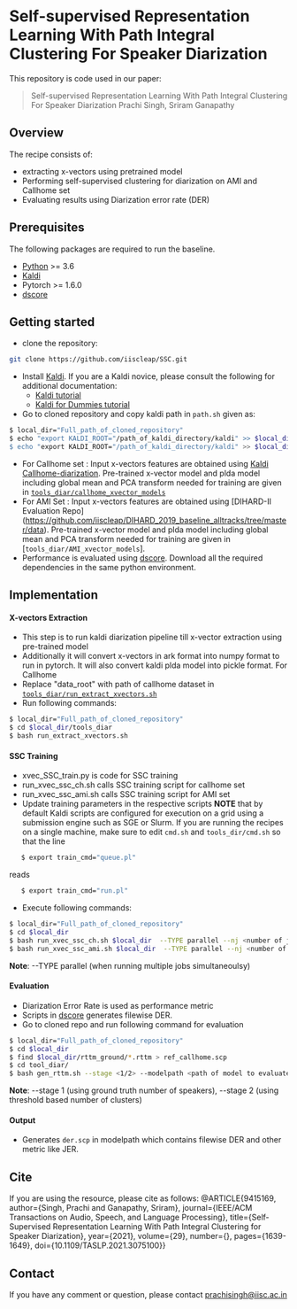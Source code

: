 # Self-supervised Representation Learning With Path Integral Clustering For Speaker Diarization

This repository is code used in our paper:
> Self-supervised Representation Learning With Path Integral Clustering For Speaker Diarization
> Prachi Singh, Sriram Ganapathy  
## Overview
The recipe consists of:
  - extracting x-vectors using pretrained model
  - Performing self-supervised clustering for diarization on AMI and Callhome set
  - Evaluating results using Diarization error rate (DER)
 
## Prerequisites
The following packages are required to run the baseline.

- [Python](https://www.python.org/) >= 3.6
- [Kaldi](https://github.com/kaldi-asr/kaldi)
- Pytorch >= 1.6.0
- [dscore](https://github.com/nryant/dscore)

## Getting started

  - clone the repository:
  ```sh
git clone https://github.com/iiscleap/SSC.git
```
- Install [Kaldi](https://github.com/kaldi-asr/kaldi). 
If you are a Kaldi novice, please consult the following for additional documentation:
    - [Kaldi tutorial](http://kaldi-asr.org/doc/tutorial.html)
    - [Kaldi for Dummies tutorial](http://kaldi-asr.org/doc/kaldi_for_dummies.html)
- Go to cloned repository and copy kaldi path in ``path.sh`` given as:
 ```sh
 $ local_dir="Full_path_of_cloned_repository"
 $ echo "export KALDI_ROOT="/path_of_kaldi_directory/kaldi" >> $local_dir/path.sh
 $ echo "export KALDI_ROOT="/path_of_kaldi_directory/kaldi" >> $local_dir/tools_dir/path.sh
 ```
- For Callhome set : Input x-vectors features are obtained using [Kaldi Callhome-diarization](https://kaldi-asr.org/models/m6). Pre-trained x-vector model and plda model including global mean and PCA transform needed  for training are given in [``tools_diar/callhome_xvector_models``](https://github.com/iiscleap/SSC/tree/master/tools_diar/callhome_xvector_models) 
- For AMI Set : Input x-vectors features are obtained using [DIHARD-II Evaluation Repo] (https://github.com/iiscleap/DIHARD_2019_baseline_alltracks/tree/master/data). Pre-trained x-vector model and plda model including global mean and PCA transform needed  for training are given in [``tools_diar/AMI_xvector_models``].
-  Performance is evaluated using [dscore](https://github.com/nryant/dscore). Download all the required dependencies in the same python environment.
 ## Implementation 
 #### X-vectors Extraction 
 - This step is to run kaldi diarization pipeline till x-vector extraction using pre-trained model
 - Additionally it will convert x-vectors in ark format into numpy format to run in pytorch. It will also convert kaldi plda model into pickle format.
 For Callhome
 - Replace "data_root" with path of callhome dataset in [``tools_diar/run_extract_xvectors.sh``](https://github.com/iiscleap/self_supervised_AHC/blob/master/tools_diar/run_extract_xvectors.sh)
 - Run following commands:
 ```sh
 $ local_dir="Full_path_of_cloned_repository"
 $ cd $local_dir/tools_diar
 $ bash run_extract_xvectors.sh
 ```
 #### SSC Training
 - xvec_SSC_train.py is code for SSC training
 - run_xvec_ssc_ch.sh calls SSC training script for callhome set
 - run_xvec_ssc_ami.sh calls SSC training script for AMI set
 - Update training parameters in the respective scripts
 **NOTE** that by default Kaldi scripts are configured for execution on a grid using a submission engine such as SGE or Slurm. If you are running the recipes on a single machine, make sure to edit ``cmd.sh`` and ``tools_dir/cmd.sh`` so that the line
```sh
   $ export train_cmd="queue.pl"
```
reads
```sh
   $ export train_cmd="run.pl"
```  
 - Execute following commands:
 ```sh
 $ local_dir="Full_path_of_cloned_repository"
 $ cd $local_dir
 $ bash run_xvec_ssc_ch.sh $local_dir  --TYPE parallel --nj <number of jobs> --which_python <python_env_with_all_installed_libraries> # for callhome
 $ bash run_xvec_ssc_ami.sh $local_dir  --TYPE parallel --nj <number of jobs> --which_python <python_env_with_all_installed_libraries> # for ami
 ```
 **Note**: --TYPE parallel (when running multiple jobs simultaneoulsy)
#### Evaluation
- Diarization Error Rate is used as performance metric 
- Scripts in [dscore](https://github.com/nryant/dscore) generates filewise DER. 
- Go to cloned repo and run following command for evaluation
```sh
$ local_dir="Full_path_of_cloned_repository"
$ cd $local_dir
$ find $local_dir/rttm_ground/*.rttm > ref_callhome.scp
$ cd tool_diar/
$ bash gen_rttm.sh --stage <1/2> --modelpath <path of model to evaluate> --which_python <python_env_with_all_installed_libraries>
```
**Note**: --stage 1 (using ground truth number of speakers), --stage 2 (using threshold based number of clusters)

#### Output
- Generates ``der.scp`` in modelpath which contains filewise DER and other metric like JER.

## Cite
If you are using the resource, please cite as follows:
@ARTICLE{9415169,
  author={Singh, Prachi and Ganapathy, Sriram},
  journal={IEEE/ACM Transactions on Audio, Speech, and Language Processing}, 
  title={Self-Supervised Representation Learning With Path Integral Clustering for Speaker Diarization}, 
  year={2021},
  volume={29},
  number={},
  pages={1639-1649},
  doi={10.1109/TASLP.2021.3075100}}
  
 
## Contact
If you have any comment or question, please contact prachisingh@iisc.ac.in

